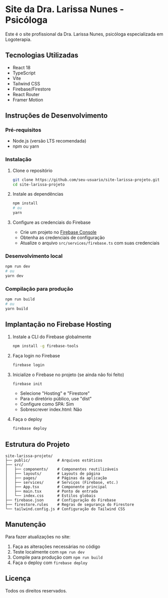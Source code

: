 # Site da Dra. Larissa Nunes - Psicóloga

Este é o site profissional da Dra. Larissa Nunes, psicóloga especializada em Logoterapia.

## Tecnologias Utilizadas

- React 18
- TypeScript
- Vite
- Tailwind CSS
- Firebase/Firestore
- React Router
- Framer Motion

## Instruções de Desenvolvimento

### Pré-requisitos

- Node.js (versão LTS recomendada)
- npm ou yarn

### Instalação

1. Clone o repositório
   ```bash
   git clone https://github.com/seu-usuario/site-larissa-projeto.git
   cd site-larissa-projeto
   ```

2. Instale as dependências
   ```bash
   npm install
   # ou
   yarn
   ```

3. Configure as credenciais do Firebase
   - Crie um projeto no [Firebase Console](https://console.firebase.google.com)
   - Obtenha as credenciais de configuração
   - Atualize o arquivo `src/services/firebase.ts` com suas credenciais

### Desenvolvimento local

```bash
npm run dev
# ou
yarn dev
```

### Compilação para produção

```bash
npm run build
# ou
yarn build
```

## Implantação no Firebase Hosting

1. Instale a CLI do Firebase globalmente
   ```bash
   npm install -g firebase-tools
   ```

2. Faça login no Firebase
   ```bash
   firebase login
   ```

3. Inicialize o Firebase no projeto (se ainda não foi feito)
   ```bash
   firebase init
   ```
   - Selecione "Hosting" e "Firestore"
   - Para o diretório público, use "dist"
   - Configure como SPA: Sim
   - Sobrescrever index.html: Não

4. Faça o deploy
   ```bash
   firebase deploy
   ```

## Estrutura do Projeto

```
site-larissa-projeto/
├── public/            # Arquivos estáticos
├── src/
│   ├── components/    # Componentes reutilizáveis
│   ├── layouts/       # Layouts de página
│   ├── pages/         # Páginas da aplicação
│   ├── services/      # Serviços (Firebase, etc.)
│   ├── App.tsx        # Componente principal
│   ├── main.tsx       # Ponto de entrada
│   └── index.css      # Estilos globais
├── firebase.json      # Configuração do Firebase
├── firestore.rules    # Regras de segurança do Firestore
└── tailwind.config.js # Configuração do Tailwind CSS
```

## Manutenção

Para fazer atualizações no site:

1. Faça as alterações necessárias no código
2. Teste localmente com `npm run dev`
3. Compile para produção com `npm run build`
4. Faça o deploy com `firebase deploy`

## Licença

Todos os direitos reservados.

